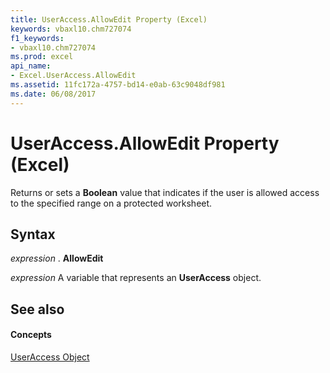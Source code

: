 ```yaml
---
title: UserAccess.AllowEdit Property (Excel)
keywords: vbaxl10.chm727074
f1_keywords:
- vbaxl10.chm727074
ms.prod: excel
api_name:
- Excel.UserAccess.AllowEdit
ms.assetid: 11fc172a-4757-bd14-e0ab-63c9048df981
ms.date: 06/08/2017
---
```



# UserAccess.AllowEdit Property (Excel)

Returns or sets a **Boolean** value that indicates if the user is allowed access to the specified range on a protected worksheet.


## Syntax

 _expression_ . **AllowEdit**

 _expression_ A variable that represents an **UserAccess** object.


## See also


#### Concepts


[UserAccess Object](useraccess-object-excel.md)

